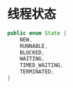 # 线程状态

```java
public enum State {
    NEW,
    RUNNABLE,
    BLOCKED,
    WAITING,
    TIMED_WAITING,
    TERMINATED;
}
```

